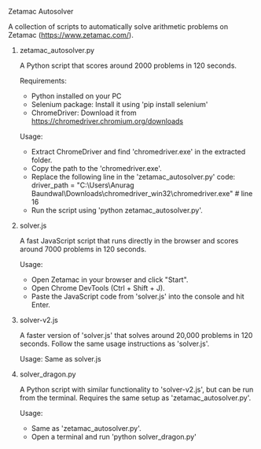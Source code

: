 Zetamac Autosolver

A collection of scripts to automatically solve arithmetic problems on Zetamac (https://www.zetamac.com/).

1. zetamac_autosolver.py

   A Python script that scores around 2000 problems in 120 seconds.

   Requirements:
   - Python installed on your PC
   - Selenium package: Install it using 'pip install selenium'
   - ChromeDriver: Download it from https://chromedriver.chromium.org/downloads

   Usage:
   - Extract ChromeDriver and find 'chromedriver.exe' in the extracted folder.
   - Copy the path to the 'chromedriver.exe'.
   - Replace the following line in the 'zetamac_autosolver.py' code:
      driver_path = "C:\\Users\\Anurag Baundwal\\Downloads\\chromedriver_win32\\chromedriver.exe"  # line 16
   - Run the script using 'python zetamac_autosolver.py'.

2. solver.js

   A fast JavaScript script that runs directly in the browser and scores around 7000 problems in 120 seconds.

   Usage:
   - Open Zetamac in your browser and click "Start".
   - Open Chrome DevTools (Ctrl + Shift + J).
   - Paste the JavaScript code from 'solver.js' into the console and hit Enter.

3. solver-v2.js

   A faster version of 'solver.js' that solves around 20,000 problems in 120 seconds. Follow the same usage instructions as 'solver.js'.

   Usage:
   Same as solver.js

4. solver_dragon.py

   A Python script with similar functionality to 'solver-v2.js', but can be run from the terminal. Requires the same setup as 'zetamac_autosolver.py'. 
   
   Usage: 
   - Same as 'zetamac_autosolver.py'.
   - Open a terminal and run 'python solver_dragon.py' 